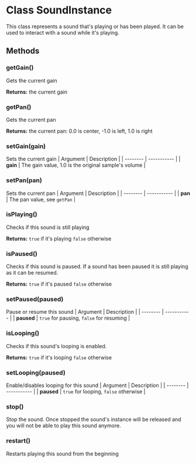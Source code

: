 
# Class SoundInstance



This class represents a sound that's playing or has been played.
It can be used to interact with a sound while it's playing.




## Methods

### getGain()

Gets the current gain 


**Returns:** the current gain

### getPan()

Gets the current pan 


**Returns:** the current pan: 0.0 is center, -1.0 is left, 1.0 is right

### setGain(gain)

Sets the current gain 
| Argument | Description |
| -------- | ----------- |
|  **gain**  | The gain value, 1.0 is the original sample's volume |


### setPan(pan)

Sets the current pan 
| Argument | Description |
| -------- | ----------- |
|  **pan**  | The pan value, see `getPan` |


### isPlaying()

Checks if this sound is still playing 


**Returns:** `true` if it&#39;s playing `false` otherwise

### isPaused()

Checks if this sound is paused. If a sound has been paused it is still playing as it can be resumed. 


**Returns:** `true` if it&#39;s paused `false` otherwise

### setPaused(paused)

Pause or resume this sound 
| Argument | Description |
| -------- | ----------- |
|  **paused**  | `true` for pausing, `false` for resuming |


### isLooping()

Checks if this sound's looping is enabled. 


**Returns:** `true` if it&#39;s looping `false` otherwise

### setLooping(paused)

Enable/disables looping for this sound 
| Argument | Description |
| -------- | ----------- |
|  **paused**  | `true` for looping, `false` otherwise |


### stop()

Stop the sound. Once stopped the sound's instance will be released and you will not be able to play this sound anymore.


### restart()

Restarts playing this sound from the beginning






